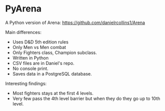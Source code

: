 # PyArena

A Python version of Arena: https://github.com/danielrcollins1/Arena

Main differences:
- Uses D&D 5th edition rules
- Only Men vs Men combat
- Only Fighters class, Champion subclass.
- Written in Python
- CSV files are in Daniel's repo.
- No console print.
- Saves data in a PostgreSQL database.

Interesting findings:
- Most fighters stays at the first 4 levels.
- Very few pass the 4th level barrier but when they do they go up to 10th level.
